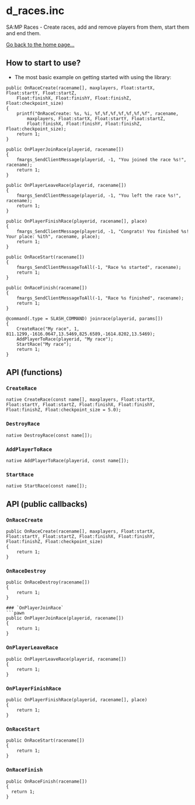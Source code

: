 # d_races.inc
SA:MP Races - Create races, add and remove players from them, start them and end them.

[Go back to the home page...](../README.md)

## How to start to use?
- The most basic example on getting started with using the library:

```pawn
public OnRaceCreate(racename[], maxplayers, Float:startX, Float:startY, Float:startZ,
    Float:finishX, Float:finishY, Float:finishZ, Float:checkpoint_size)
{
    printf("OnRaceCreate: %s, %i, %f,%f,%f,%f,%f,%f,%f", racename, 
        maxplayers, Float:startX, Float:startY, Float:startZ,
        Float:finishX, Float:finishY, Float:finishZ, Float:checkpoint_size);
    return 1;
}

public OnPlayerJoinRace(playerid, racename[])
{
    fmargs_SendClientMessage(playerid, -1, "You joined the race %s!", racename);
    return 1;
}

public OnPlayerLeaveRace(playerid, racename[])
{
    fmargs_SendClientMessage(playerid, -1, "You left the race %s!", racename);
    return 1;
}

public OnPlayerFinishRace(playerid, racename[], place)
{
    fmargs_SendClientMessage(playerid, -1, "Congrats! You finished %s! Your place: %ith", racename, place);
    return 1;
}

public OnRaceStart(racename[])
{
    fmargs_SendClientMessageToAll(-1, "Race %s started", racename);
    return 1;
}

public OnRaceFinish(racename[])
{
    fmargs_SendClientMessageToAll(-1, "Race %s finished", racename);
    return 1;
}

@command(.type = SLASH_COMMAND) joinrace(playerid, params[])
{
    CreateRace("My race", 1, 811.1299,-1616.0647,13.5469,825.6589,-1614.8202,13.5469);
    AddPlayerToRace(playerid, "My race");
    StartRace("My race");
    return 1;
}
```

## API (functions)

### `CreateRace`
```pawn
native CreateRace(const name[], maxplayers, Float:startX, Float:startY, Float:startZ, Float:finishX, Float:finishY, Float:finishZ, Float:checkpoint_size = 5.0);
```

### `DestroyRace`
```pawn
native DestroyRace(const name[]);
```

### `AddPlayerToRace`
```pawn
native AddPlayerToRace(playerid, const name[]);
```

### `StartRace`
```pawn
native StartRace(const name[]);
```

## API (public callbacks)

### `OnRaceCreate`
```pawn
public OnRaceCreate(racename[], maxplayers, Float:startX, Float:startY, Float:startZ, Float:finishX, Float:finishY, Float:finishZ, Float:checkpoint_size)
{
    return 1;
}
```

### `OnRaceDestroy`
```pawn
public OnRaceDestroy(racename[])
{
    return 1;
}

### `OnPlayerJoinRace`
```pawn
public OnPlayerJoinRace(playerid, racename[])
{
    return 1;
}
```

### `OnPlayerLeaveRace`
```pawn
public OnPlayerLeaveRace(playerid, racename[])
{
    return 1;
}
```

### `OnPlayerFinishRace`
```pawn
public OnPlayerFinishRace(playerid, racename[], place)
{
    return 1;
}
```

### `OnRaceStart`
```pawn
public OnRaceStart(racename[])
{
    return 1;
}
```

### `OnRaceFinish`
```pawn
public OnRaceFinish(racename[])
{
  return 1;
}
```
